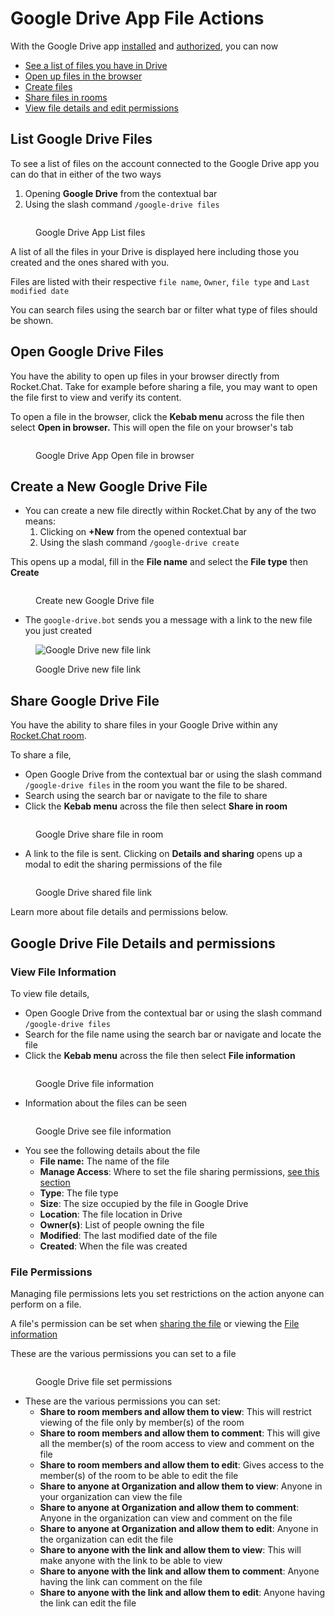 # Google Drive App File Actions

With the Google Drive app [installed](google-drive-app-setup.md) and [authorized](authorize-and-connect-with-google-drive-app.md), you can now

* [See a list of files you have in Drive](google-drive-app-file-actions.md#list-google-drive-files)
* [Open up files in the browser](google-drive-app-file-actions.md#open-google-drive-files)
* [Create files](google-drive-app-file-actions.md#create-a-new-google-drive-file)
* [Share files in rooms](google-drive-app-file-actions.md#undefined)
* [View file details and edit permissions](google-drive-app-file-actions.md#google-drive-file-details-and-permissions)

## List Google Drive Files

To see a list of files on the account connected to the Google Drive app you can do that in either of the two ways

1. Opening **Google Drive** from the contextual bar
2. Using the slash command `/google-drive files`

<figure><img src="../../../.gitbook/assets/Google Drive App List files" alt=""><figcaption><p>Google Drive App List files</p></figcaption></figure>

A list of all the files in your Drive is displayed here including those you created and the ones shared with you.

Files are listed with their respective `file name`, `Owner`, `file type` and `Last modified date`

You can search files using the search bar or filter what type of files should be shown.

## Open Google Drive Files

You have the ability to open up files in your browser directly from Rocket.Chat. Take for example before sharing a file, you may want to open the file first to view and verify its content.

To open a file in the browser, click the **Kebab menu** across the file then select **Open in browser.** This will open the file on your browser's tab

<figure><img src="../../../.gitbook/assets/Google Drive App Open file in browser" alt=""><figcaption><p>Google Drive App Open file in browser</p></figcaption></figure>

## Create a New Google Drive File

* You can create a new file directly within Rocket.Chat by any of the two means:&#x20;
  1. Clicking on **+New** from the opened contextual bar
  2. Using the slash command `/google-drive create`

This opens up a modal, fill in the **File name** and select the **File type** then **Create**

<figure><img src="../../../.gitbook/assets/Create new Google Drive file " alt=""><figcaption><p>Create new Google Drive file </p></figcaption></figure>

* The `google-drive.bot` sends you a message with a link to the new file you just created

<figure><img src="../../../.gitbook/assets/Google Drive new file link" alt="Google Drive new file link"><figcaption><p>Google Drive new file link</p></figcaption></figure>

## Share Google Drive File

You have the ability to share files in your Google Drive within any [Rocket.Chat room](../../user-guides/rooms/#types-of-rooms-in-rocket.chat).

To share a file,

* Open Google Drive from the contextual bar or using the slash command `/google-drive files` in the room you want the file to be shared.
* Search using the search bar or navigate to the file to share
* Click the **Kebab menu** across the file then select **Share in room**

<figure><img src="../../../.gitbook/assets/Google Drive share file in room" alt=""><figcaption><p>Google Drive share file in room</p></figcaption></figure>

* A link to the file is sent. Clicking on **Details and sharing** opens up a modal to edit the sharing permissions of the file

<figure><img src="../../../.gitbook/assets/Google Drive shared file link" alt=""><figcaption><p>Google Drive shared file link</p></figcaption></figure>

Learn more about file details and permissions below.

## Google Drive File Details and permissions

### View File Information

To view file details,

* Open Google Drive from the contextual bar or using the slash command `/google-drive files`&#x20;
* Search for the file name using the search bar or navigate and locate the file
* Click the **Kebab menu** across the file then select **File information**

<figure><img src="../../../.gitbook/assets/Google Drive file information.png" alt=""><figcaption><p>Google Drive file information</p></figcaption></figure>

* Information about the files can be seen

<figure><img src="../../../.gitbook/assets/Google Drive see file information.png" alt=""><figcaption><p>Google Drive see file information</p></figcaption></figure>

* You see the following details about the file
  * **File name:** The name of the file
  * **Manage Access**: Where to set the file sharing permissions, [see this section](google-drive-app-file-actions.md#file-permissions)
  * **Type**: The file type
  * **Size**: The size occupied by the file in Google Drive
  * **Location**: The file location in Drive
  * **Owner(s)**: List of people owning the file
  * **Modified**: The last modified date of the file
  * **Created**: When the file was created

### File Permissions

Managing file permissions lets you set restrictions on the action anyone can perform on a file.

A file's permission can be set when [sharing the file](google-drive-app-file-actions.md#share-google-drive-file) or viewing the [File information](google-drive-app-file-actions.md#view-file-information)

These are the various permissions you can set to a file

<figure><img src="../../../.gitbook/assets/Google Drive file set permissions.png" alt=""><figcaption><p>Google Drive file set permissions</p></figcaption></figure>

* These are the various permissions you can set:
  * **Share to room members and allow them to view**: This will restrict viewing of the file only by member(s) of the room
  * **Share to room members and allow them to comment**: This will give all the member(s) of the room access to view and comment on the file
  * **Share to room members and allow them to edit**: Gives access to the member(s) of the room to be able to edit the file
  * **Share to anyone at Organization and allow them to view**: Anyone in your organization can view the file
  * **Share to anyone at Organization and allow them to comment**: Anyone in the organization can view and comment on the file
  * **Share to anyone at Organization and allow them to edit**: Anyone in the organization can edit the file
  * **Share to anyone with the link and allow them to view**: This will make anyone with the link to be able to view
  * **Share to anyone with the link and allow them to comment**: Anyone having the link can comment on the file
  * **Share to anyone with the link and allow them to edit**: Anyone having the link can edit the file
